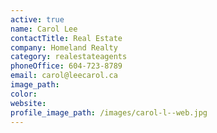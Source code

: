 ```yaml
---
active: true
name: Carol Lee
contactTitle: Real Estate
company: Homeland Realty
category: realestateagents
phoneOffice: 604-723-8789
email: carol@leecarol.ca
image_path:
color:
website:
profile_image_path: /images/carol-l--web.jpg
---
```



